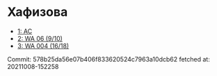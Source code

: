 # Хафизова
- [1: AC](1.md)
- [2: WA 06 (9/10)](2.md)
- [3: WA 004 (16/18)](3.md)

Commit: 578b25da56e07b406f833620524c7963a10dcb62
 fetched at: 20211008-152258
